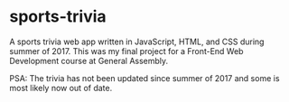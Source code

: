 # sports-trivia
A sports trivia web app written in JavaScript, HTML, and CSS during summer of 2017. This was my final project for a Front-End Web Development course at General Assembly.

PSA: The trivia has not been updated since summer of 2017 and some is most likely now out of date.
